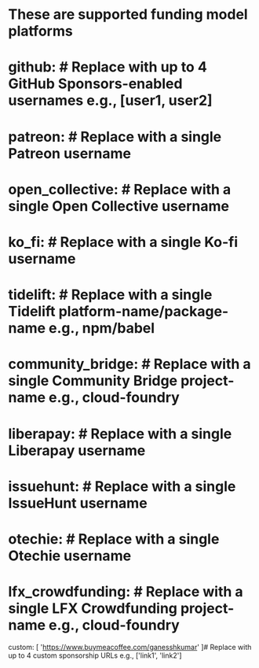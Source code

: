 # These are supported funding model platforms

# github: # Replace with up to 4 GitHub Sponsors-enabled usernames e.g., [user1, user2]
# patreon: # Replace with a single Patreon username
# open_collective: # Replace with a single Open Collective username
# ko_fi: # Replace with a single Ko-fi username
# tidelift: # Replace with a single Tidelift platform-name/package-name e.g., npm/babel
# community_bridge: # Replace with a single Community Bridge project-name e.g., cloud-foundry
# liberapay: # Replace with a single Liberapay username
# issuehunt: # Replace with a single IssueHunt username
# otechie: # Replace with a single Otechie username
# lfx_crowdfunding: # Replace with a single LFX Crowdfunding project-name e.g., cloud-foundry
custom: [ 'https://www.buymeacoffee.com/ganesshkumar' ]# Replace with up to 4 custom sponsorship URLs e.g., ['link1', 'link2']